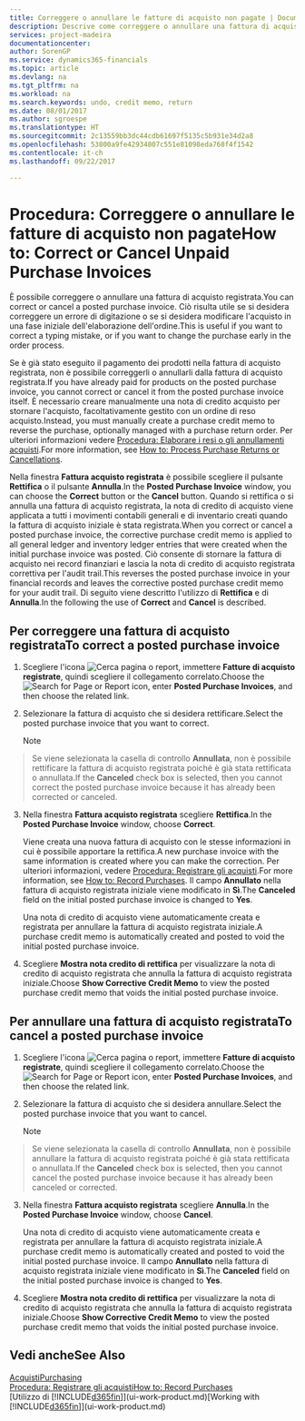 ```yaml
---
title: Correggere o annullare le fatture di acquisto non pagate | Documenti Microsoft
description: Descrive come correggere o annullare una fattura di acquisto registrata e creare automaticamente una nota di credito di acquisto.
services: project-madeira
documentationcenter: 
author: SorenGP
ms.service: dynamics365-financials
ms.topic: article
ms.devlang: na
ms.tgt_pltfrm: na
ms.workload: na
ms.search.keywords: undo, credit memo, return
ms.date: 08/01/2017
ms.author: sgroespe
ms.translationtype: HT
ms.sourcegitcommit: 2c13559bb3dc44cdb61697f5135c5b931e34d2a8
ms.openlocfilehash: 53800a9fe42934807c551e81098eda768f4f1542
ms.contentlocale: it-ch
ms.lasthandoff: 09/22/2017

---
```

# <a name="how-to-correct-or-cancel-unpaid-purchase-invoices"></a><span data-ttu-id="cc286-103">Procedura: Correggere o annullare le fatture di acquisto non pagate</span><span class="sxs-lookup"><span data-stu-id="cc286-103">How to: Correct or Cancel Unpaid Purchase Invoices</span></span>
<span data-ttu-id="cc286-104">È possibile correggere o annullare una fattura di acquisto registrata.</span><span class="sxs-lookup"><span data-stu-id="cc286-104">You can correct or cancel a posted purchase invoice.</span></span> <span data-ttu-id="cc286-105">Ciò risulta utile se si desidera correggere un errore di digitazione o se si desidera modificare l'acquisto in una fase iniziale dell'elaborazione dell'ordine.</span><span class="sxs-lookup"><span data-stu-id="cc286-105">This is useful if you want to correct a typing mistake, or if you want to change the purchase early in the order process.</span></span>

<span data-ttu-id="cc286-106">Se è già stato eseguito il pagamento dei prodotti nella fattura di acquisto registrata, non è possibile correggerli o annullarli dalla fattura di acquisto registrata.</span><span class="sxs-lookup"><span data-stu-id="cc286-106">If you have already paid for products on the posted purchase invoice, you cannot correct or cancel it from the posted purchase invoice itself.</span></span> <span data-ttu-id="cc286-107">È necessario creare manualmente una nota di credito acquisto per stornare l'acquisto, facoltativamente gestito con un ordine di reso acquisto.</span><span class="sxs-lookup"><span data-stu-id="cc286-107">Instead, you must manually create a purchase credit memo to reverse the purchase, optionally managed with a purchase return order.</span></span> <span data-ttu-id="cc286-108">Per ulteriori informazioni vedere [Procedura: Elaborare i resi o gli annullamenti acquisti](purchasing-how-process-purchase-returns-cancellations.md).</span><span class="sxs-lookup"><span data-stu-id="cc286-108">For more information, see [How to: Process Purchase Returns or Cancellations](purchasing-how-process-purchase-returns-cancellations.md).</span></span>

<span data-ttu-id="cc286-109">Nella finestra **Fattura acquisto registrata** è possibile scegliere il pulsante **Rettifica** o il pulsante **Annulla**.</span><span class="sxs-lookup"><span data-stu-id="cc286-109">In the **Posted Purchase Invoice** window, you can choose the **Correct** button or the **Cancel** button.</span></span> <span data-ttu-id="cc286-110">Quando si rettifica o si annulla una fattura di acquisto registrata, la nota di credito di acquisto viene applicata a tutti i movimenti contabili generali e di inventario creati quando la fattura di acquisto iniziale è stata registrata.</span><span class="sxs-lookup"><span data-stu-id="cc286-110">When you correct or cancel a posted purchase invoice, the corrective purchase credit memo is applied to all general ledger and inventory ledger entries that were created when the initial purchase invoice was posted.</span></span> <span data-ttu-id="cc286-111">Ciò consente di stornare la fattura di acquisto nei record finanziari e lascia la nota di credito di acquisto registrata correttiva per l'audit trail.</span><span class="sxs-lookup"><span data-stu-id="cc286-111">This reverses the posted purchase invoice in your financial records and leaves the corrective posted purchase credit memo for your audit trail.</span></span> <span data-ttu-id="cc286-112">Di seguito viene descritto l'utilizzo di **Rettifica** e di **Annulla**.</span><span class="sxs-lookup"><span data-stu-id="cc286-112">In the following the use of **Correct** and **Cancel** is described.</span></span>

## <a name="to-correct-a-posted-purchase-invoice"></a><span data-ttu-id="cc286-113">Per correggere una fattura di acquisto registrata</span><span class="sxs-lookup"><span data-stu-id="cc286-113">To correct a posted purchase invoice</span></span>
1. <span data-ttu-id="cc286-114">Scegliere l'icona ![Cerca pagina o report](media/ui-search/search_small.png "icona Cerca pagina o report"), immettere **Fatture di acquisto registrate**, quindi scegliere il collegamento correlato.</span><span class="sxs-lookup"><span data-stu-id="cc286-114">Choose the ![Search for Page or Report](media/ui-search/search_small.png "Search for Page or Report icon") icon, enter **Posted Purchase Invoices**, and then choose the related link.</span></span>  
2. <span data-ttu-id="cc286-115">Selezionare la fattura di acquisto che si desidera rettificare.</span><span class="sxs-lookup"><span data-stu-id="cc286-115">Select the posted purchase invoice that you want to correct.</span></span>  

    > [!NOTE]  
>   <span data-ttu-id="cc286-116">Se viene selezionata la casella di controllo **Annullata**, non è possibile rettificare la fattura di acquisto registrata poiché è già stata rettificata o annullata.</span><span class="sxs-lookup"><span data-stu-id="cc286-116">If the **Canceled** check box is selected, then you cannot correct the posted purchase invoice because it has already been corrected or canceled.</span></span>
3. <span data-ttu-id="cc286-117">Nella finestra **Fattura acquisto registrata** scegliere **Rettifica**.</span><span class="sxs-lookup"><span data-stu-id="cc286-117">In the **Posted Purchase Invoice** window, choose **Correct**.</span></span>

    <span data-ttu-id="cc286-118">Viene creata una nuova fattura di acquisto con le stesse informazioni in cui è possibile apportare la rettifica.</span><span class="sxs-lookup"><span data-stu-id="cc286-118">A new purchase invoice with the same information is created where you can make the correction.</span></span> <span data-ttu-id="cc286-119">Per ulteriori informazioni, vedere [Procedura: Registrare gli acquisti](purchasing-how-record-purchases.md).</span><span class="sxs-lookup"><span data-stu-id="cc286-119">For more information, see [How to: Record Purchases](purchasing-how-record-purchases.md).</span></span> <span data-ttu-id="cc286-120">Il campo **Annullato** nella fattura di acquisto registrata iniziale viene modificato in **Sì**.</span><span class="sxs-lookup"><span data-stu-id="cc286-120">The **Canceled** field on the initial posted purchase invoice is changed to **Yes**.</span></span>

    <span data-ttu-id="cc286-121">Una nota di credito di acquisto viene automaticamente creata e registrata per annullare la fattura di acquisto registrata iniziale.</span><span class="sxs-lookup"><span data-stu-id="cc286-121">A purchase credit memo is automatically created and posted to void the initial posted purchase invoice.</span></span>
4. <span data-ttu-id="cc286-122">Scegliere **Mostra nota credito di rettifica** per visualizzare la nota di credito di acquisto registrata che annulla la fattura di acquisto registrata iniziale.</span><span class="sxs-lookup"><span data-stu-id="cc286-122">Choose **Show Corrective Credit Memo** to view the posted purchase credit memo that voids the initial posted purchase invoice.</span></span>

## <a name="to-cancel-a-posted-purchase-invoice"></a><span data-ttu-id="cc286-123">Per annullare una fattura di acquisto registrata</span><span class="sxs-lookup"><span data-stu-id="cc286-123">To cancel a posted purchase invoice</span></span>
1. <span data-ttu-id="cc286-124">Scegliere l'icona ![Cerca pagina o report](media/ui-search/search_small.png "icona Cerca pagina o report"), immettere **Fatture di acquisto registrate**, quindi scegliere il collegamento correlato.</span><span class="sxs-lookup"><span data-stu-id="cc286-124">Choose the ![Search for Page or Report](media/ui-search/search_small.png "Search for Page or Report icon") icon, enter **Posted Purchase Invoices**, and then choose the related link.</span></span>  
2. <span data-ttu-id="cc286-125">Selezionare la fattura di acquisto che si desidera annullare.</span><span class="sxs-lookup"><span data-stu-id="cc286-125">Select the posted purchase invoice that you want to cancel.</span></span>

    > [!NOTE]  
>   <span data-ttu-id="cc286-126">Se viene selezionata la casella di controllo **Annullata**, non è possibile annullare la fattura di acquisto registrata poiché è già stata rettificata o annullata.</span><span class="sxs-lookup"><span data-stu-id="cc286-126">If the **Canceled** check box is selected, then you cannot cancel the posted purchase invoice because it has already been canceled or corrected.</span></span>
3. <span data-ttu-id="cc286-127">Nella finestra **Fattura acquisto registrata** scegliere **Annulla**.</span><span class="sxs-lookup"><span data-stu-id="cc286-127">In the **Posted Purchase Invoice** window, choose **Cancel**.</span></span>

    <span data-ttu-id="cc286-128">Una nota di credito di acquisto viene automaticamente creata e registrata per annullare la fattura di acquisto registrata iniziale.</span><span class="sxs-lookup"><span data-stu-id="cc286-128">A purchase credit memo is automatically created and posted to void the initial posted purchase invoice.</span></span> <span data-ttu-id="cc286-129">Il campo **Annullato** nella fattura di acquisto registrata iniziale viene modificato in **Sì**.</span><span class="sxs-lookup"><span data-stu-id="cc286-129">The **Canceled** field on the initial posted purchase invoice is changed to **Yes**.</span></span>
4. <span data-ttu-id="cc286-130">Scegliere **Mostra nota credito di rettifica** per visualizzare la nota di credito di acquisto registrata che annulla la fattura di acquisto registrata iniziale.</span><span class="sxs-lookup"><span data-stu-id="cc286-130">Choose **Show Corrective Credit Memo** to view the posted purchase credit memo that voids the initial posted purchase invoice.</span></span>

## <a name="see-also"></a><span data-ttu-id="cc286-131">Vedi anche</span><span class="sxs-lookup"><span data-stu-id="cc286-131">See Also</span></span>
[<span data-ttu-id="cc286-132">Acquisti</span><span class="sxs-lookup"><span data-stu-id="cc286-132">Purchasing</span></span>](purchasing-manage-purchasing.md)  
[<span data-ttu-id="cc286-133">Procedura: Registrare gli acquisti</span><span class="sxs-lookup"><span data-stu-id="cc286-133">How to: Record Purchases</span></span>](purchasing-how-record-purchases.md)  
<span data-ttu-id="cc286-134">[Utilizzo di [!INCLUDE[d365fin](includes/d365fin_md.md)]](ui-work-product.md)</span><span class="sxs-lookup"><span data-stu-id="cc286-134">[Working with [!INCLUDE[d365fin](includes/d365fin_md.md)]](ui-work-product.md)</span></span>

